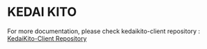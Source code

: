 # KEDAI KITO

For more documentation, please check kedaikito-client repository :
[KedaiKito-Client Repository](https://www.github.com/rahmat-st/kedaikito-client)
